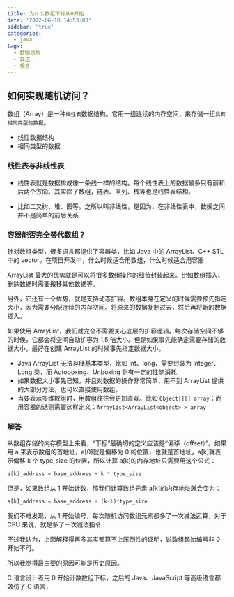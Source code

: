 ```yaml
---
title: 为什么数组下标从0开始
date: '2022-06-10 14:53:00'
sidebar: 'true'
categories:
  - java
tags:
  - 数据结构
  - 算法
  - 极客
---
```




## 如何实现随机访问？

数组（Array）是一种`线性表`数据结构。它用一组连续的内存空间，来存储一组`具有相同类型的数据`。

- 线性数据结构
- 相同类型的数据

### 线性表与非线性表

- 线性表就是数据排成像一条线一样的结构。每个线性表上的数据最多只有前和后两个方向。其实除了数组，链表、队列、栈等也是线性表结构。

- 比如二叉树、堆、图等。之所以叫非线性，是因为，在非线性表中，数据之间并不是简单的前后关系


### 容器能否完全替代数组？

针对数组类型，很多语言都提供了容器类，比如 Java 中的 ArrayList、C++ STL 中的 vector。在项目开发中，什么时候适合用数组，什么时候适合用容器

ArrayList 最大的优势就是可以将很多数组操作的细节封装起来。比如数组插入、删除数据时需要搬移其他数据等。

另外，它还有一个优势，就是支持动态扩容。数组本身在定义的时候需要预先指定大小，因为需要分配连续的内存空间。将原来的数据复制过去，然后再将新的数据插入。

如果使用 ArrayList，我们就完全不需要关心底层的扩容逻辑。每次存储空间不够的时候，它都会将空间自动扩容为 1.5 倍大小。但是如果事先能确定需要存储的数据大小，最好在创建 ArrayList 的时候事先指定数据大小。

- Java ArrayList 无法存储基本类型，比如 int、long，需要封装为 Integer、Long 类，而 Autoboxing、Unboxing 则有一定的性能消耗
- 如果数据大小事先已知，并且对数据的操作非常简单，用不到 ArrayList 提供的大部分方法，也可以直接使用数组。
- 当要表示多维数组时，用数组往往会更加直观。比如 `Object[][] array`；而用容器的话则需要这样定义：`ArrayList<ArrayList<object> > array`

### 解答

从数组存储的内存模型上来看，“下标”最确切的定义应该是“偏移（offset）”。如果用 a 来表示数组的首地址，a[0]就是偏移为 0 的位置，也就是首地址，a[k]就表示偏移 k 个 type_size 的位置，所以计算 a[k]的内存地址只需要用这个公式：

```Java
a[k]_address = base_address + k * type_size
```

但是，如果数组从 1 开始计数，那我们计算数组元素 a[k]的内存地址就会变为：

```js
a[k]_address = base_address + (k-1)*type_size
```

我们不难发现，从 1 开始编号，每次随机访问数组元素都多了一次减法运算，对于 CPU 来说，就是多了一次减法指令

不过我认为，上面解释得再多其实都算不上压倒性的证明，说数组起始编号非 0 开始不可。

所以我觉得最主要的原因可能是历史原因。

C 语言设计者用 0 开始计数数组下标，之后的 Java、JavaScript 等高级语言都效仿了 C 语言，